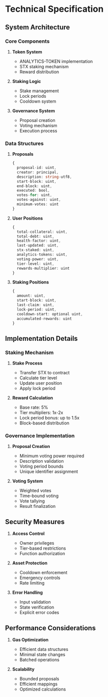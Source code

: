 # Technical Specification

## System Architecture

### Core Components

1. **Token System**

   - ANALYTICS-TOKEN implementation
   - STX staking mechanism
   - Reward distribution

2. **Staking Logic**

   - Stake management
   - Lock periods
   - Cooldown system

3. **Governance System**
   - Proposal creation
   - Voting mechanism
   - Execution process

### Data Structures

1. **Proposals**

   ```typescript
   {
     proposal-id: uint,
     creator: principal,
     description: string-utf8,
     start-block: uint,
     end-block: uint,
     executed: bool,
     votes-for: uint,
     votes-against: uint,
     minimum-votes: uint
   }
   ```

2. **User Positions**

   ```typescript
   {
     total-collateral: uint,
     total-debt: uint,
     health-factor: uint,
     last-updated: uint,
     stx-staked: uint,
     analytics-tokens: uint,
     voting-power: uint,
     tier-level: uint,
     rewards-multiplier: uint
   }
   ```

3. **Staking Positions**
   ```typescript
   {
     amount: uint,
     start-block: uint,
     last-claim: uint,
     lock-period: uint,
     cooldown-start: optional uint,
     accumulated-rewards: uint
   }
   ```

## Implementation Details

### Staking Mechanism

1. **Stake Process**

   - Transfer STX to contract
   - Calculate tier level
   - Update user position
   - Apply lock period

2. **Reward Calculation**
   - Base rate: 5%
   - Tier multipliers: 1x-2x
   - Lock period bonus: up to 1.5x
   - Block-based distribution

### Governance Implementation

1. **Proposal Creation**

   - Minimum voting power required
   - Description validation
   - Voting period bounds
   - Unique identifier assignment

2. **Voting System**
   - Weighted votes
   - Time-bound voting
   - Vote tallying
   - Result finalization

## Security Measures

1. **Access Control**

   - Owner privileges
   - Tier-based restrictions
   - Function authorization

2. **Asset Protection**

   - Cooldown enforcement
   - Emergency controls
   - Rate limiting

3. **Error Handling**
   - Input validation
   - State verification
   - Explicit error codes

## Performance Considerations

1. **Gas Optimization**

   - Efficient data structures
   - Minimal state changes
   - Batched operations

2. **Scalability**
   - Bounded proposals
   - Efficient mappings
   - Optimized calculations

